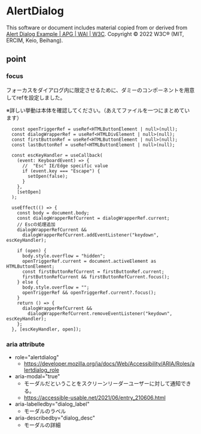 # AlertDialog
This software or document includes material copied from or derived from [Alert Dialog Example | APG | WAI | W3C](https://www.w3.org/WAI/ARIA/apg/example-index/dialog-modal/alertdialog.html). Copyright © 2022 W3C® (MIT, ERCIM, Keio, Beihang).

## point
### focus
フォーカスをダイアログ内に限定させるために、ダミーのコンポーネントを用意してrefを設定しました。

※詳しい挙動は本体を確認してください。（あえてファイルを一つにまとめています）

```tsx
  const openTriggerRef = useRef<HTMLButtonElement | null>(null);
  const dialogWrapperRef = useRef<HTMLDivElement | null>(null);
  const firstButtonRef = useRef<HTMLButtonElement | null>(null);
  const lastButtonRef = useRef<HTMLButtonElement | null>(null);

  const escKeyHandler = useCallback(
    (event: KeyboardEvent) => {
      //  "Esc" IE/Edge specific value
      if (event.key === "Escape") {
        setOpen(false);
      }
    },
    [setOpen]
  );

  useEffect(() => {
    const body = document.body;
    const dialogWrapperRefCurrent = dialogWrapperRef.current;
    // Escの処理追加
    dialogWrapperRefCurrent &&
      dialogWrapperRefCurrent.addEventListener("keydown", escKeyHandler);

    if (open) {
      body.style.overflow = "hidden";
      openTriggerRef.current = document.activeElement as HTMLButtonElement;
      const firstButtonRefCurrent = firstButtonRef.current;
      firstButtonRefCurrent && firstButtonRefCurrent.focus();
    } else {
      body.style.overflow = "";
      openTriggerRef && openTriggerRef.current?.focus();
    }
    return () => {
      dialogWrapperRefCurrent &&
        dialogWrapperRefCurrent.removeEventListener("keydown", escKeyHandler);
    };
  }, [escKeyHandler, open]);
```

### aria attribute
- role="alertdialog"
  - https://developer.mozilla.org/ja/docs/Web/Accessibility/ARIA/Roles/alertdialog_role
- aria-modal="true"
  - モーダルだということをスクリーンリーダーユーザーに対して通知できる。
  - https://accessible-usable.net/2021/06/entry_210606.html
- aria-labelledby="dialog_label"
  - モーダルのラベル
- aria-describedby="dialog_desc"
  - モーダルの詳細
